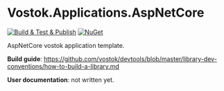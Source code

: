 # Vostok.Applications.AspNetCore

[![Build & Test & Publish](https://github.com/vostok/applications.aspnetcore/actions/workflows/ci.yml/badge.svg)](https://github.com/vostok/applications.aspnetcore/actions/workflows/ci.yml)
[![NuGet](https://img.shields.io/nuget/v/Vostok.Applications.AspNetCore.svg)](https://www.nuget.org/packages/Vostok.Applications.AspNetCore)

AspNetCore vostok application template.

**Build guide**: https://github.com/vostok/devtools/blob/master/library-dev-conventions/how-to-build-a-library.md

**User documentation**: not written yet.
